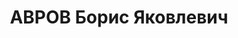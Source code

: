 ---
title: АВРОВ Борис Яковлевич
description: "Род. в 1895, Татарстан, русский, обр.: высшее, б/п. Трест \"Башнефть\"\
  , ст. геолог площадей \n  Арестован 08.03.1937. Обв. по ст. 58-7, 58-8, 58-11. Приговор:\
  \ ВМН. Расстрелян 25.12.1937. \n  Реабилитирован 10.08.1957"
---